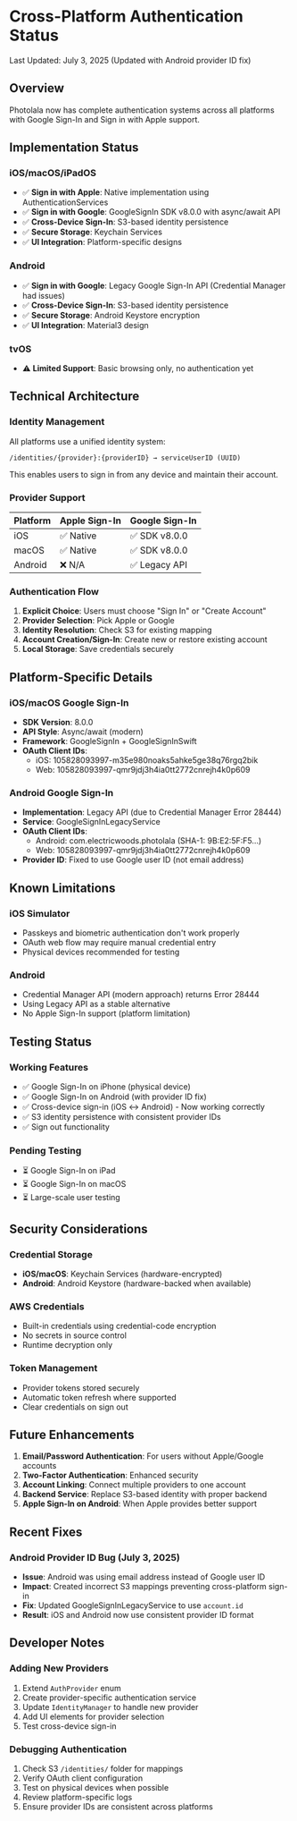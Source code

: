 # Cross-Platform Authentication Status

Last Updated: July 3, 2025 (Updated with Android provider ID fix)

## Overview

Photolala now has complete authentication systems across all platforms with Google Sign-In and Sign in with Apple support.

## Implementation Status

### iOS/macOS/iPadOS
- ✅ **Sign in with Apple**: Native implementation using AuthenticationServices
- ✅ **Sign in with Google**: GoogleSignIn SDK v8.0.0 with async/await API
- ✅ **Cross-Device Sign-In**: S3-based identity persistence
- ✅ **Secure Storage**: Keychain Services
- ✅ **UI Integration**: Platform-specific designs

### Android
- ✅ **Sign in with Google**: Legacy Google Sign-In API (Credential Manager had issues)
- ✅ **Cross-Device Sign-In**: S3-based identity persistence
- ✅ **Secure Storage**: Android Keystore encryption
- ✅ **UI Integration**: Material3 design

### tvOS
- ⚠️ **Limited Support**: Basic browsing only, no authentication yet

## Technical Architecture

### Identity Management

All platforms use a unified identity system:

```
/identities/{provider}:{providerID} → serviceUserID (UUID)
```

This enables users to sign in from any device and maintain their account.

### Provider Support

| Platform | Apple Sign-In | Google Sign-In |
|----------|--------------|----------------|
| iOS      | ✅ Native    | ✅ SDK v8.0.0  |
| macOS    | ✅ Native    | ✅ SDK v8.0.0  |
| Android  | ❌ N/A       | ✅ Legacy API  |

### Authentication Flow

1. **Explicit Choice**: Users must choose "Sign In" or "Create Account"
2. **Provider Selection**: Pick Apple or Google
3. **Identity Resolution**: Check S3 for existing mapping
4. **Account Creation/Sign-In**: Create new or restore existing account
5. **Local Storage**: Save credentials securely

## Platform-Specific Details

### iOS/macOS Google Sign-In
- **SDK Version**: 8.0.0
- **API Style**: Async/await (modern)
- **Framework**: GoogleSignIn + GoogleSignInSwift
- **OAuth Client IDs**: 
  - iOS: 105828093997-m35e980noaks5ahke5ge38q76rgq2bik
  - Web: 105828093997-qmr9jdj3h4ia0tt2772cnrejh4k0p609

### Android Google Sign-In
- **Implementation**: Legacy API (due to Credential Manager Error 28444)
- **Service**: GoogleSignInLegacyService
- **OAuth Client IDs**:
  - Android: com.electricwoods.photolala (SHA-1: 9B:E2:5F:F5...)
  - Web: 105828093997-qmr9jdj3h4ia0tt2772cnrejh4k0p609
- **Provider ID**: Fixed to use Google user ID (not email address)

## Known Limitations

### iOS Simulator
- Passkeys and biometric authentication don't work properly
- OAuth web flow may require manual credential entry
- Physical devices recommended for testing

### Android
- Credential Manager API (modern approach) returns Error 28444
- Using Legacy API as a stable alternative
- No Apple Sign-In support (platform limitation)

## Testing Status

### Working Features
- ✅ Google Sign-In on iPhone (physical device)
- ✅ Google Sign-In on Android (with provider ID fix)
- ✅ Cross-device sign-in (iOS ↔ Android) - Now working correctly
- ✅ S3 identity persistence with consistent provider IDs
- ✅ Sign out functionality

### Pending Testing
- ⏳ Google Sign-In on iPad
- ⏳ Google Sign-In on macOS
- ⏳ Large-scale user testing

## Security Considerations

### Credential Storage
- **iOS/macOS**: Keychain Services (hardware-encrypted)
- **Android**: Android Keystore (hardware-backed when available)

### AWS Credentials
- Built-in credentials using credential-code encryption
- No secrets in source control
- Runtime decryption only

### Token Management
- Provider tokens stored securely
- Automatic token refresh where supported
- Clear credentials on sign out

## Future Enhancements

1. **Email/Password Authentication**: For users without Apple/Google accounts
2. **Two-Factor Authentication**: Enhanced security
3. **Account Linking**: Connect multiple providers to one account
4. **Backend Service**: Replace S3-based identity with proper backend
5. **Apple Sign-In on Android**: When Apple provides better support

## Recent Fixes

### Android Provider ID Bug (July 3, 2025)
- **Issue**: Android was using email address instead of Google user ID
- **Impact**: Created incorrect S3 mappings preventing cross-platform sign-in
- **Fix**: Updated GoogleSignInLegacyService to use `account.id`
- **Result**: iOS and Android now use consistent provider ID format

## Developer Notes

### Adding New Providers

1. Extend `AuthProvider` enum
2. Create provider-specific authentication service
3. Update `IdentityManager` to handle new provider
4. Add UI elements for provider selection
5. Test cross-device sign-in

### Debugging Authentication

1. Check S3 `/identities/` folder for mappings
2. Verify OAuth client configuration
3. Test on physical devices when possible
4. Review platform-specific logs
5. Ensure provider IDs are consistent across platforms